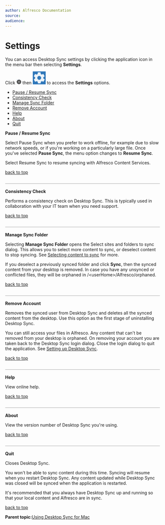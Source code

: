 ```yaml
---
author: Alfresco Documentation
source: 
audience: 
---
```


# Settings

You can access Desktop Sync settings by clicking the application icon in the menu bar then selecting **Settings**.

Click ![](../images/ico-ds-alfresco.png) then ![Settings](../images/ds-ico-settings.png) to access the **Settings** options.

-   [Pause / Resume Sync](ds-settings-mac.md#1)
-   [Consistency Check](ds-settings-mac.md#2)
-   [Manage Sync Folder](ds-settings-mac.md#3)
-   [Remove Account](ds-settings-mac.md#4)
-   [Help](ds-settings-mac.md#5)
-   [About](ds-settings-mac.md#6)
-   [Quit](ds-settings-mac.md#7)

**Pause / Resume Sync**

Select Pause Sync when you prefer to work offline, for example due to slow network speeds, or if you're working on a particularly large file. Once you've selected **Pause Sync**, the menu option changes to **Resume Sync**.

Select Resume Sync to resume syncing with Alfresco Content Services.

[back to top](ds-settings-mac.md#)

![](../images/hr.png)

**Consistency Check**

Performs a consistency check on Desktop Sync. This is typically used in collaboration with your IT team when you need support.

[back to top](ds-settings-mac.md#)

![](../images/hr.png)

**Manage Sync Folder**

Selecting **Manage Sync Folder** opens the Select sites and folders to sync dialog. This allows you to select more content to sync, or deselect content to stop syncing. See [Selecting content to sync](../tasks/ds-select-sync-mac.md) for more.

If you deselect a previously synced folder and click **Sync**, then the synced content from your desktop is removed. In case you have any unsynced or conflicted files, they will be orphaned in /<userHome\>/Alfresco/orphaned.

[back to top](ds-settings-mac.md#)

![](../images/hr.png)

**Remove Account**

Removes the synced user from Desktop Sync and deletes all the synced content from the desktop. Use this option as the first stage of uninstalling Desktop Sync.

You can still access your files in Alfresco. Any content that can't be removed from your desktop is orphaned. On removing your account you are taken back to the Desktop Sync login dialog. Close the login dialog to quit the application. See [Setting up Desktop Sync](../tasks/ds-setup-mac.md).

[back to top](ds-settings-mac.md#)

![](../images/hr.png)

**Help**

View online help.

[back to top](ds-settings-mac.md#)

![](../images/hr.png)

**About**

View the version number of Desktop Sync you're using.

[back to top](ds-settings-mac.md#)

![](../images/hr.png)

**Quit**

Closes Desktop Sync.

You won't be able to sync content during this time. Syncing will resume when you restart Desktop Sync. Any content updated while Desktop Sync was closed will be synced when the application is restarted.

It's recommended that you always have Desktop Sync up and running so that your local content and Alfresco are in sync.

[back to top](ds-settings-mac.md#)

**Parent topic:**[Using Desktop Sync for Mac](../concepts/desktopsync-using-mac.md)

